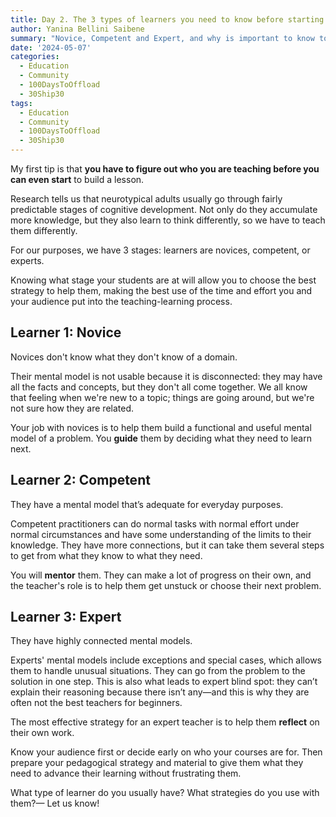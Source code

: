 ```yaml
---
title: Day 2. The 3 types of learners you need to know before starting teaching
author: Yanina Bellini Saibene
summary: "Novice, Competent and Expert, and why is important to know to who are you teaching before you start to build a lesson"
date: '2024-05-07'
categories:
  - Education
  - Community
  - 100DaysToOffload
  - 30Ship30
tags:
  - Education
  - Community
  - 100DaysToOffload
  - 30Ship30
---
```


My first tip is that **you have to figure out who you are teaching before you can even start** to build a lesson.

Research tells us that neurotypical adults usually go through fairly predictable stages of cognitive development. Not only do they accumulate more knowledge, but they also learn to think differently, so we have to teach them differently.

For our purposes, we have 3 stages: learners are novices, competent, or experts.

Knowing what stage your students are at will allow you to choose the best strategy to help them, making the best use of the time and effort you and your audience put into the teaching-learning process.

## Learner 1: Novice

Novices don't know what they don't know of a domain.

Their mental model is not usable because it is disconnected: they may have all the facts and concepts, but they don't all come together. We all know that feeling when we're new to a topic; things are going around, but we're not sure how they are related.

Your job with novices is to help them build a functional and useful mental model of a problem. You **guide** them by deciding what they need to learn next.

## Learner 2: Competent

They have a mental model that’s adequate for everyday purposes.

Competent practitioners can do normal tasks with normal effort under normal circumstances and have some understanding of the limits to their knowledge. They have more connections, but it can take them several steps to get from what they know to what they need.

You will **mentor** them. They can make a lot of progress on their own, and the teacher's role is to help them get unstuck or choose their next problem.

## Learner 3: Expert

They have highly connected mental models.

Experts' mental models include exceptions and special cases, which allows them to handle unusual situations. They can go from the problem to the solution in one step. This is also what leads to expert blind spot: they can’t explain their reasoning because there isn’t any—and this is why they are often not the best teachers for beginners. 

The most effective strategy for an expert teacher is to help them **reflect** on their own work.

Know your audience first or decide early on who your courses are for. Then prepare your pedagogical strategy and material to give them what they need to advance their learning without frustrating them. 

What type of learner do you usually have? What strategies do you use with them?— Let us know!
